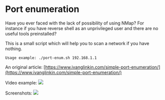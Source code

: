 # Port enumeration

Have you ever faced with the lack of possibility of using NMap? For instance if you have reverse shell as an unprivileged user and there are no useful tools preinstalled?

This is a small script which will help you to scan a network if you have nothing.

```
Usage example: ./port-enum.sh 192.168.1.1
```

An original article:
[https://www.ivanglinkin.com/simple-port-enumeration/](https://www.ivanglinkin.com/simple-port-enumeration/)


Video example:
![](https://www.ivanglinkin.com/wp-content/uploads/2020/09/spe_gif.gif)

Screenshots:
![](https://www.ivanglinkin.com/wp-content/uploads/2020/09/spe-012.png)
